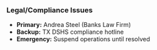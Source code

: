 ### Legal/Compliance Issues  

- **Primary:** Andrea Steel (Banks Law Firm)
- **Backup:** TX DSHS compliance hotline
- **Emergency:** Suspend operations until resolved
